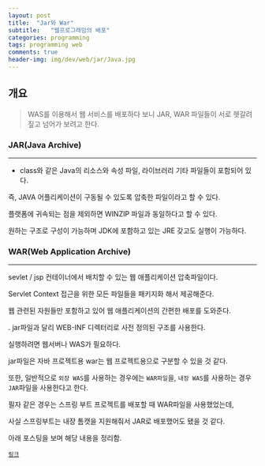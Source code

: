 ```yaml
---
layout: post
title:  "Jar와 War"
subtitle:   "웹프로그래밍의 배포"
categories: programming
tags: programming web
comments: true
header-img: img/dev/web/jar/Java.jpg
---
```


## 개요
> WAS를 이용해서 웹 서비스를 배포하다 보니 JAR, WAR 파일들이 서로 헷갈려 짚고 넘어가 보려고 한다.

### JAR(Java Archive)
---
 
- class와 같은 Java의 리소스와 속성 파일, 라이브러리 기타 파일들이 포함되어 있다. 

즉, JAVA 어플리케이션이 구동될 수 있도록 압축한 파일이라고 할 수 있다. 

플랫폼에 귀속되는 점을 제외하면 WINZIP 파일과 동일하다고 할 수 있다. 

원하는 구조로 구성이 가능하며 JDK에 포함하고 있는 JRE 갖고도 실행이 가능하다.
 

### WAR(Web Application Archive)
---

sevlet / jsp 컨테이너에서 배치할 수 있는 웹 애플리케이션 압축파일이다.

Servlet Context 접근을 위한 모든 파일들을 패키지화 해서 제공해준다.

웹 관련된 자원들만 포함하고 있어 웹 애플리케이션의 간편한 배포를 도와준다.

. jar파일과 달리 WEB-INF 디렉터리로 사전 정의된 구조를 사용한다.

실행하려면 웹서버나 WAS가 필요하다. 

 
jar파일은 자바 프로젝트용 war는 웹 프로젝트용으로 구분할 수 있을 것 같다.

또한, 일반적으로 `외장 WAS`를 사용하는 경우에는 `WAR파일`을, `내장 WAS`를 사용하는 경우 `JAR`파일을 사용한다고 한다.

필자 같은 경우는 스프링 부트 프로젝트를 배포할 때 WAR파일을 사용했었는데,

사실 스프링부트는 내장 톰캣을 지원해줘서 JAR로 배포했어도 됐을 것 같다.

 

아래 포스팅을 보며 해당 내용을 정리함.

[`링크`](https://ifuwanna.tistory.com/224)